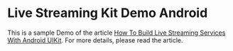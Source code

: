 # Live Streaming Kit Demo Android

This is a sample Demo of the article [How To Build Live Streaming Services With Android UIKit](https://www.zegocloud.com/blog/live-streaming-services-with-android). For more details, please read the article.